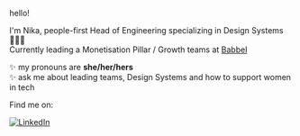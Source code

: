 hello!

I'm Nika, people-first Head of Engineering specializing in Design Systems 👩🏻‍💻  
Currently leading a Monetisation Pillar / Growth teams at <a href="https://babbel.com" target="_blank">Babbel</a>   

✨ my pronouns are **she/her/hers**\
✨ ask me about leading teams, Design Systems and how to support women in tech 

Find me on: 
<p> <a href="https://www.linkedin.com/in/nikazawila" target="_blank"><img alt="LinkedIn" src="https://img.shields.io/badge/linkedin-%230077B5.svg?&style=for-the-badge&logo=linkedin&logoColor=white" /></a> </p>
